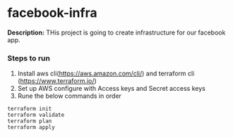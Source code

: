 # facebook-infra

**Description:** THis project is going to create infrastructure for our facebook app.

### Steps to run
1. Install aws cli(https://aws.amazon.com/cli/) and terraform cli (https://www.terraform.io/)
2.  Set up AWS configure with Access keys and Secret access keys
3.  Rune the below commands in order

```
terraform init
terraform validate
terraform plan
terraform apply

```